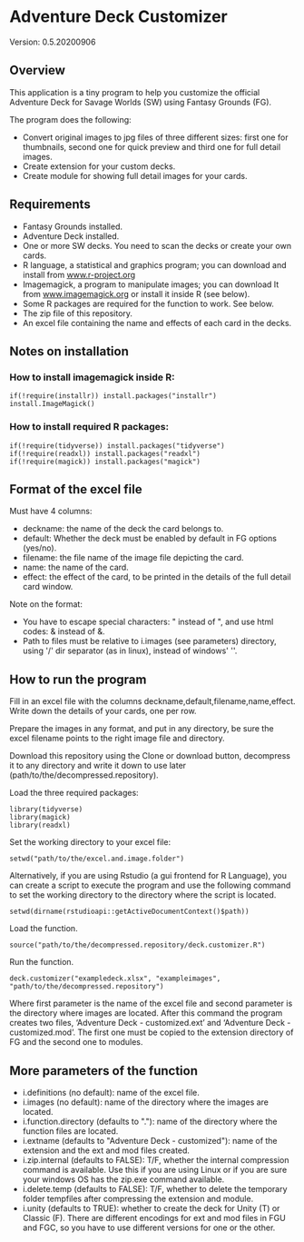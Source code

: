 # Adventure Deck Customizer

Version: 0.5.20200906

## Overview

This application is a tiny program to help you customize the official Adventure Deck for Savage Worlds (SW) using Fantasy Grounds (FG).

The program does the following:

* Convert original images to jpg files of three different sizes: first one for thumbnails, second one for quick preview and third one for full detail images.
* Create extension for your custom decks.
* Create module for showing full detail images for your cards.

## Requirements

* Fantasy Grounds installed.
* Adventure Deck installed.
* One or more SW decks. You need to scan the decks or create your own cards.
* R language, a statistical and graphics program; you can download and install from www.r-project.org
* Imagemagick, a program to manipulate images; you can download It from www.imagemagick.org or install it inside R (see below).
* Some R packages are required for the function to work. See below.
* The zip file of this repository.
* An excel file containing the name and effects of each card in the decks.

## Notes on installation

### How to install imagemagick inside R:

```
if(!require(installr)) install.packages("installr")
install.ImageMagick()
```

### How to install required R packages:

```
if(!require(tidyverse)) install.packages("tidyverse")
if(!require(readxl)) install.packages("readxl")
if(!require(magick)) install.packages("magick")
```

## Format of the excel file

Must have 4 columns:

* deckname: the name of the deck the card belongs to.
* default: Whether the deck must be enabled by default in FG options (yes/no).
* filename: the file name of the image file depicting the card.
* name: the name of the card.
* effect: the effect of the card, to be printed in the details of the full detail card window.

Note on the format: 

* You have to escape special characters: \" instead of ", and use html codes: &amp; instead of &.
* Path to files must be relative to i.images (see parameters) directory, using '/' dir separator (as in linux), instead of windows' '\'.

## How to run the program

Fill in an excel file with the columns deckname,default,filename,name,effect. Write down the details of your cards, one per row.

Prepare the images in any format, and put in any directory, be sure the excel filename points to the right image file and directory.

Download this repository using the Clone or download button, decompress it to any directory and write it down to use later (path/to/the/decompressed.repository).

Load the three required packages:

```
library(tidyverse)
library(magick)
library(readxl)
```

Set the working directory to your excel file:

```
setwd("path/to/the/excel.and.image.folder")
```

Alternatively, if you are using Rstudio (a gui frontend for R Language), you can create a script to execute the program and use the following command to set the working directory to the directory where the script is located.

```
setwd(dirname(rstudioapi::getActiveDocumentContext()$path))
```

Load the function.

```
source("path/to/the/decompressed.repository/deck.customizer.R")
```

Run the function.

```
deck.customizer("exampledeck.xlsx", "exampleimages", "path/to/the/decompressed.repository")
```

Where first parameter is the name of the excel file and second parameter is the directory where images are located.
After this command the program creates two files, ‘Adventure Deck - customized.ext’ and ‘Adventure Deck - customized.mod’. The first one must be copied to the extension directory of FG and the second one to modules.

## More parameters of the function

* i.definitions (no default): name of the excel file.
* i.images (no default): name of the directory where the images are located.
* i.function.directory (defaults to "."): name of the directory where the function files are located.
* i.extname (defaults to "Adventure Deck - customized"): name of the extension and the ext and mod files created.
* i.zip.internal (defaults to FALSE): T/F, whether the internal compression command is available. Use this if you are using Linux or if you are sure your windows OS has the zip.exe command available.
* i.delete.temp (defaults to FALSE): T/F, whether to delete the temporary folder tempfiles after compressing the extension and module.
* i.unity (defaults to TRUE): whether to create the deck for Unity (T) or Classic (F). There are different encodings for ext and mod files in FGU and FGC, so you have to use different versions for one or the other.